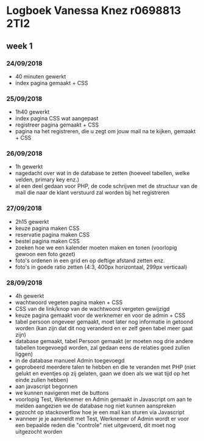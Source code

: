 # Logboek Vanessa Knez r0698813 2TI2
## week 1
### 24/09/2018
* 40 minuten gewerkt
* index pagina gemaakt + CSS

### 25/09/2018
* 1h40 gewerkt
* index pagina CSS wat aangepast
* registreer pagina gemaakt + CSS
* pagina na het registreren, die u zegt om jouw mail na te kijken, gemaakt + CSS

### 26/09/2018
* 1h gewerkt
* nagedacht over wat in de database te zetten (hoeveel tabellen, welke velden, primary key enz.)
* al een deel gedaan voor PHP, de code schrijven met de structuur van de mail die naar de klant verstuurd zal worden bij het registreren

### 27/09/2018
* 2h15 gewerkt
* keuze pagina maken CSS
* reservatie pagina maken CSS
* bestel pagina maken CSS
* zoeken hoe we een kalender moeten maken en tonen (voorlopig gewoon een foto gezet)
* foto's ordenen in een grid en op deftige afstand zetten enz.
* foto's in goede ratio zetten (4:3, 400px horizontaal, 299px verticaal)

### 28/09/2018
* 4h gewerkt
* wachtwoord vegeten pagina maken + CSS
* CSS van de link/knop van de wachtwoord vergeten gewijzigd
* keuze pagina gemaakt voor de werknemer en voor de admin + CSS
* tabel persoon ongeveer gemaakt, moet later nog informatie in getoond worden (kan zijn dat dit nog veranderd en er zelf geen tabel meer gaat zijn)
* database gemaakt, tabel Persoon gemaakt (er moeten nog drie andere tabellen toegevoegd worden, zal gedaan eens de relaties goed zullen liggen)
* in de database manueel Admin toegevoegd
* geprobeerd meerdere talen te hebben en die te veranden met PHP (niet gelukt en eventjes op zij gelaten, gaan we doen als we wat tijd op het einde zullen hebben)
* aan javascript begonnen
* we kunnen navigeren met de buttons
* voorlopig Test, Werknemer en Admin gemaakt in Javascript om aan te melden aangezien we de database nog niet kunnen aanspreken
* gezocht op stackoverflow hoe je een mail kan sturen via Javascript
* wanneer je je aanmeldt met Test, Werknemer of Admin wordt er voor een bepaalde reden die "controle" niet uitgevoerd, dit moet nog uitgezocht worden